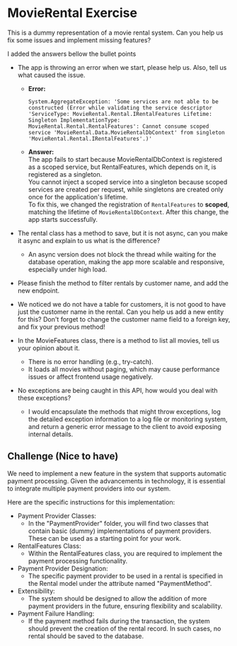 # MovieRental Exercise

This is a dummy representation of a movie rental system.
Can you help us fix some issues and implement missing features?

I added the answers bellow the bullet points

* The app is throwing an error when we start, please help us. Also, tell us what caused the issue.

  * **Error:**  
    ```
    System.AggregateException: 'Some services are not able to be constructed (Error while validating the service descriptor 'ServiceType: MovieRental.Rental.IRentalFeatures Lifetime: Singleton ImplementationType: MovieRental.Rental.RentalFeatures': Cannot consume scoped service 'MovieRental.Data.MovieRentalDbContext' from singleton 'MovieRental.Rental.IRentalFeatures'.)'
    ```
  
  * **Answer:**  
    The app fails to start because MovieRentalDbContext is registered as a scoped service, but RentalFeatures, which depends on it, is registered as a singleton.  
    You cannot inject a scoped service into a singleton because scoped services are created per request, while singletons are created only once for the application's lifetime.  
    To fix this, we changed the registration of `RentalFeatures` to **scoped**, matching the lifetime of `MovieRentalDbContext`. After this change, the app starts successfully.

* The rental class has a method to save, but it is not async, can you make it async and explain to us what is the difference?

  * An async version does not block the thread while waiting for the database operation, making the app more scalable and responsive, especially under high load.

* Please finish the method to filter rentals by customer name, and add the new endpoint.

* We noticed we do not have a table for customers, it is not good to have just the customer name in the rental. Can you help us add a new entity for this? Don't forget to change the customer name field to a foreign key, and fix your previous method!

* In the MovieFeatures class, there is a method to list all movies, tell us your opinion about it.

  * There is no error handling (e.g., try-catch).  
  * It loads all movies without paging, which may cause performance issues or affect frontend usage negatively.

* No exceptions are being caught in this API, how would you deal with these exceptions?

  * I would encapsulate the methods that might throw exceptions, log the detailed exception information to a log file or monitoring system, and return a generic error message to the client to avoid exposing internal details.

## Challenge (Nice to have)

We need to implement a new feature in the system that supports automatic payment processing. Given the advancements in technology, it is essential to integrate multiple payment providers into our system.

Here are the specific instructions for this implementation:

* Payment Provider Classes:
  * In the "PaymentProvider" folder, you will find two classes that contain basic (dummy) implementations of payment providers. These can be used as a starting point for your work.
* RentalFeatures Class:
  * Within the RentalFeatures class, you are required to implement the payment processing functionality.
* Payment Provider Designation:
  * The specific payment provider to be used in a rental is specified in the Rental model under the attribute named "PaymentMethod".
* Extensibility:
  * The system should be designed to allow the addition of more payment providers in the future, ensuring flexibility and scalability.
* Payment Failure Handling:
  * If the payment method fails during the transaction, the system should prevent the creation of the rental record. In such cases, no rental should be saved to the database.
